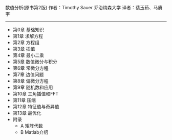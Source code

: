 数值分析(原书第2版)
作者：Timothy Sauer   乔治梅森大学
译者：裴玉茹、马赓宇

____

- 第0章 基础知识
- 第1章 求解方程
- 第2章 方程组
- 第3章 插值
- 第4章 最小二乘
- 第5章 数值微分与积分
- 第6章 常微分方程
- 第7章 边值问题
- 第8章 偏微分方程
- 第9章 随机数和应用
- 第10章 三角插值和FFT
- 第11章 压缩
- 第12章 特征值与奇异值
- 第13章 最优化
- 附录
  - A 矩阵代数
  - B Matlab介绍
